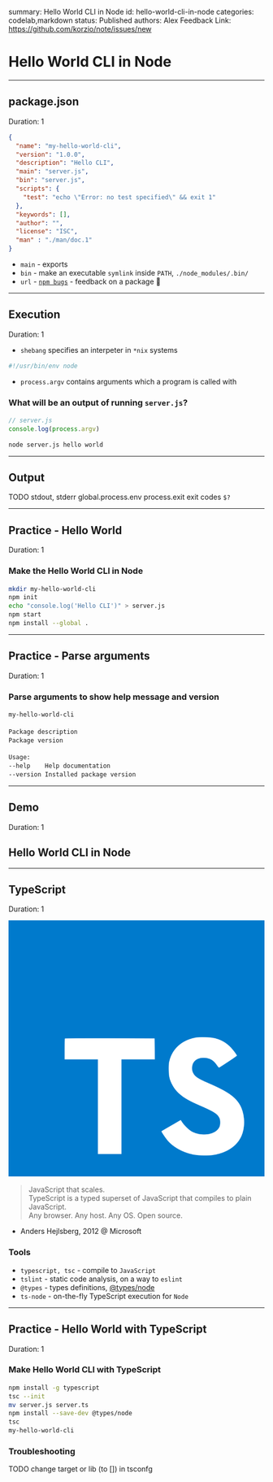 summary: Hello World CLI in Node
id: hello-world-cli-in-node
categories: codelab,markdown
status: Published 
authors: Alex
Feedback Link: https://github.com/korzio/note/issues/new

# Hello World CLI in Node

---

## package.json
Duration: 1

```json
{
  "name": "my-hello-world-cli",
  "version": "1.0.0",
  "description": "Hello CLI",
  "main": "server.js",
  "bin": "server.js",
  "scripts": {
    "test": "echo \"Error: no test specified\" && exit 1"
  },
  "keywords": [],
  "author": "",
  "license": "ISC",
  "man" : "./man/doc.1"
}
```

- `main` - exports
- `bin` - make an executable `symlink` inside `PATH`, `./node_modules/.bin/`
- `url` - [`npm bugs`](https://docs.npmjs.com/files/package.json#bugs) - feedback on a package 🤗

---

## Execution
Duration: 1

- `shebang` specifies an interpeter in `*nix` systems

```js
#!/usr/bin/env node
```

- `process.argv` contains arguments which a program is called with

### What will be an output of running `server.js`?

```javascript
// server.js
console.log(process.argv)
```

```bash
node server.js hello world
```

---

## Output

TODO stdout, stderr
global.process.env
process.exit
exit codes `$?`

---

## Practice - Hello World
Duration: 1

### Make the Hello World CLI in Node

```bash
mkdir my-hello-world-cli
npm init
echo "console.log('Hello CLI')" > server.js
npm start
npm install --global .
```

---

## Practice - Parse arguments
Duration: 1

### Parse arguments to show help message and version

```bash
my-hello-world-cli

Package description
Package version

Usage: 
--help    Help documentation
--version Installed package version
```

---

## Demo 
Duration: 1

## Hello World CLI in Node

---

## TypeScript
Duration: 1

![ts](assets/ts.png)

> JavaScript that scales.  
> TypeScript is a typed superset of JavaScript that compiles to plain JavaScript.  
> Any browser. Any host. Any OS. Open source.

- Anders Hejlsberg, 2012 @ Microsoft

### Tools

- `typescript, tsc` - compile to `JavaScript`
- `tslint` - static code analysis, on a way to `eslint`
- `@types` - types definitions, [@types/node](https://github.com/DefinitelyTyped/DefinitelyTyped/tree/master/types/node)
- `ts-node` - on-the-fly TypeScript execution for `Node`

---

## Practice - Hello World with TypeScript
Duration: 1

### Make Hello World CLI with TypeScript

```bash
npm install -g typescript
tsc --init
mv server.js server.ts
npm install --save-dev @types/node
tsc
my-hello-world-cli
```

### Troubleshooting

TODO change target or lib (to []) in tsconfg
